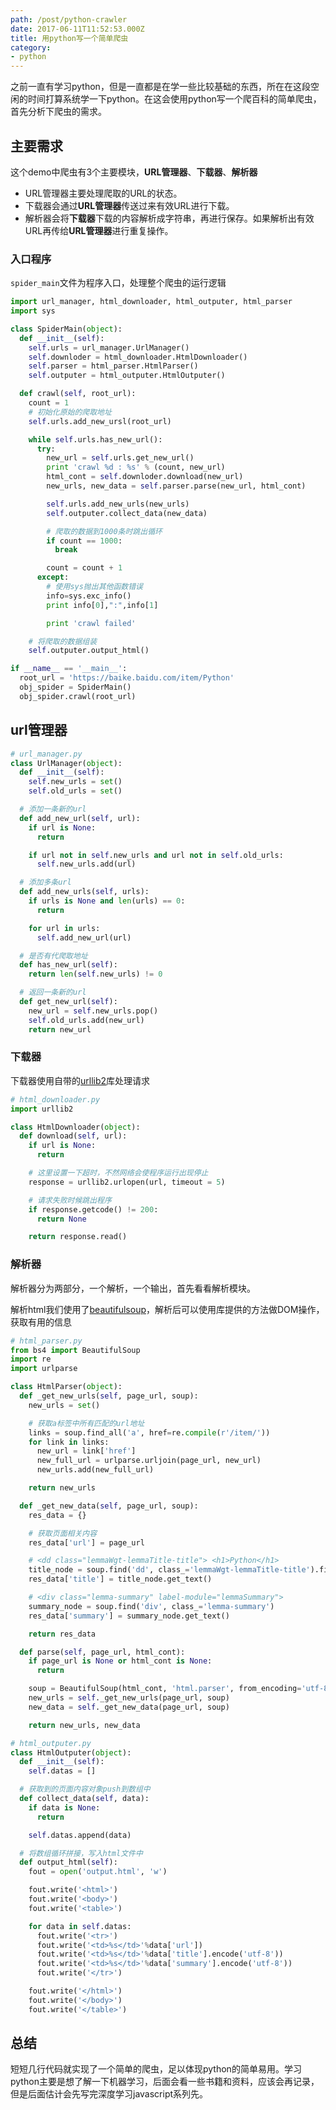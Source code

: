 ```yaml
---
path: /post/python-crawler
date: 2017-06-11T11:52:53.000Z
title: 用python写一个简单爬虫
category:
- python
---
```


之前一直有学习python，但是一直都是在学一些比较基础的东西，所在在这段空闲的时间打算系统学一下python。在这会使用python写一个爬百科的简单爬虫，首先分析下爬虫的需求。

## 主要需求

这个demo中爬虫有3个主要模块，**URL管理器**、**下载器**、**解析器**

* URL管理器主要处理爬取的URL的状态。
* 下载器会通过**URL管理器**传送过来有效URL进行下载。
* 解析器会将**下载器**下载的内容解析成字符串，再进行保存。如果解析出有效URL再传给**URL管理器**进行重复操作。

### 入口程序

`spider_main`文件为程序入口，处理整个爬虫的运行逻辑

<!-- more -->
```python
import url_manager, html_downloader, html_outputer, html_parser
import sys

class SpiderMain(object):
  def __init__(self):
    self.urls = url_manager.UrlManager()
    self.downloder = html_downloader.HtmlDownloader()
    self.parser = html_parser.HtmlParser()
    self.outputer = html_outputer.HtmlOutputer()

  def crawl(self, root_url):
    count = 1
    # 初始化原始的爬取地址
    self.urls.add_new_ursl(root_url)

    while self.urls.has_new_url():
      try:
        new_url = self.urls.get_new_url()
        print 'crawl %d : %s' % (count, new_url)
        html_cont = self.downloder.download(new_url)
        new_urls, new_data = self.parser.parse(new_url, html_cont)

        self.urls.add_new_urls(new_urls)
        self.outputer.collect_data(new_data)

        # 爬取的数据到1000条时跳出循环
        if count == 1000:
          break

        count = count + 1
      except:
        # 使用sys抛出其他函数错误
        info=sys.exc_info()
        print info[0],":",info[1]

        print 'crawl failed'

    # 将爬取的数据组装
    self.outputer.output_html()

if __name__ == '__main__':
  root_url = 'https://baike.baidu.com/item/Python'
  obj_spider = SpiderMain()
  obj_spider.crawl(root_url)
```

## url管理器

```python
# url_manager.py
class UrlManager(object):
  def __init__(self):
    self.new_urls = set()
    self.old_urls = set()

  # 添加一条新的url
  def add_new_url(self, url):
    if url is None:
      return

    if url not in self.new_urls and url not in self.old_urls:
      self.new_urls.add(url)

  # 添加多条url
  def add_new_urls(self, urls):
    if urls is None and len(urls) == 0:
      return

    for url in urls:
      self.add_new_url(url)

  # 是否有代爬取地址
  def has_new_url(self):
    return len(self.new_urls) != 0

  # 返回一条新的url
  def get_new_url(self):
    new_url = self.new_urls.pop()
    self.old_urls.add(new_url)
    return new_url
```

### 下载器

下载器使用自带的[urllib2](https://docs.python.org/2/library/urllib2.html)库处理请求

```python
# html_downloader.py
import urllib2

class HtmlDownloader(object):
  def download(self, url):
    if url is None:
      return

    # 这里设置一下超时，不然网络会使程序运行出现停止
    response = urllib2.urlopen(url, timeout = 5)

    # 请求失败时候跳出程序
    if response.getcode() != 200:
      return None

    return response.read()

```

### 解析器

解析器分为两部分，一个解析，一个输出，首先看看解析模块。

解析html我们使用了[beautifulsoup](https://www.crummy.com/software/BeautifulSoup/bs4/doc/index.zh.html)，解析后可以使用库提供的方法做DOM操作，获取有用的信息

```python
# html_parser.py
from bs4 import BeautifulSoup
import re
import urlparse

class HtmlParser(object):
  def _get_new_urls(self, page_url, soup):
    new_urls = set()

    # 获取a标签中所有匹配的url地址
    links = soup.find_all('a', href=re.compile(r'/item/'))
    for link in links:
      new_url = link['href']
      new_full_url = urlparse.urljoin(page_url, new_url)
      new_urls.add(new_full_url)

    return new_urls

  def _get_new_data(self, page_url, soup):
    res_data = {}

    # 获取页面相关内容
    res_data['url'] = page_url

    # <dd class="lemmaWgt-lemmaTitle-title"> <h1>Python</h1>
    title_node = soup.find('dd', class_='lemmaWgt-lemmaTitle-title').find('h1')
    res_data['title'] = title_node.get_text()

    # <div class="lemma-summary" label-module="lemmaSummary">
    summary_node = soup.find('div', class_='lemma-summary')
    res_data['summary'] = summary_node.get_text()

    return res_data

  def parse(self, page_url, html_cont):
    if page_url is None or html_cont is None:
      return

    soup = BeautifulSoup(html_cont, 'html.parser', from_encoding='utf-8')
    new_urls = self._get_new_urls(page_url, soup)
    new_data = self._get_new_data(page_url, soup)

    return new_urls, new_data

```

```python
# html_outputer.py
class HtmlOutputer(object):
  def __init__(self):
    self.datas = []

  # 获取到的页面内容对象push到数组中
  def collect_data(self, data):
    if data is None:
      return

    self.datas.append(data)

  # 将数组循环拼接，写入html文件中
  def output_html(self):
    fout = open('output.html', 'w')

    fout.write('<html>')
    fout.write('<body>')
    fout.write('<table>')

    for data in self.datas:
      fout.write('<tr>')
      fout.write('<td>%s</td>'%data['url'])
      fout.write('<td>%s</td>'%data['title'].encode('utf-8'))
      fout.write('<td>%s</td>'%data['summary'].encode('utf-8'))
      fout.write('</tr>')

    fout.write('</html>')
    fout.write('</body>')
    fout.write('</table>')
```

## 总结

短短几行代码就实现了一个简单的爬虫，足以体现python的简单易用。学习python主要是想了解一下机器学习，后面会看一些书籍和资料，应该会再记录，但是后面估计会先写完深度学习javascript系列先。
